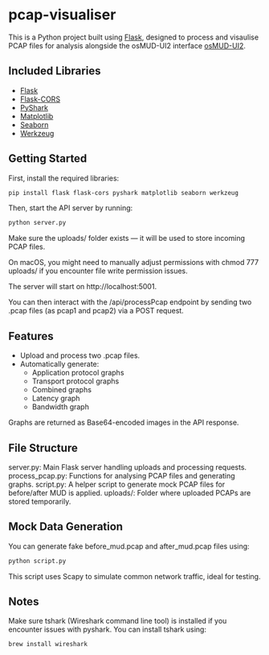 # pcap-visualiser

This is a Python project built using [Flask](https://flask.palletsprojects.com/), designed to process and visaulise PCAP files for analysis alongside the osMUD-UI2 interface [osMUD-UI2](https://github.com/kt1156/osMUD-UI2).

## Included Libraries

- [Flask](https://flask.palletsprojects.com/)
- [Flask-CORS](https://flask-cors.readthedocs.io/)
- [PyShark](https://github.com/KimiNewt/pyshark)
- [Matplotlib](https://matplotlib.org/)
- [Seaborn](https://seaborn.pydata.org/)
- [Werkzeug](https://werkzeug.palletsprojects.com/)

## Getting Started

First, install the required libraries:

```bash
pip install flask flask-cors pyshark matplotlib seaborn werkzeug 
```

Then, start the API server by running:
```bash
python server.py
```
Make sure the uploads/ folder exists — it will be used to store incoming PCAP files.

On macOS, you might need to manually adjust permissions with chmod 777 uploads/ if you encounter file write permission issues.

The server will start on http://localhost:5001.

You can then interact with the /api/processPcap endpoint by sending two .pcap files (as pcap1 and pcap2) via a POST request.

## Features
- Upload and process two .pcap files.
- Automatically generate:
    - Application protocol graphs
    - Transport protocol graphs
    - Combined graphs
    - Latency graph
    - Bandwidth graph

Graphs are returned as Base64-encoded images in the API response.

##  File Structure
server.py: Main Flask server handling uploads and processing requests.
process_pcap.py: Functions for analysing PCAP files and generating graphs.
script.py: A helper script to generate mock PCAP files for before/after MUD is applied.
uploads/: Folder where uploaded PCAPs are stored temporarily.

## Mock Data Generation
You can generate fake before_mud.pcap and after_mud.pcap files using:
```bash
python script.py
```
This script uses Scapy to simulate common network traffic, ideal for testing.

## Notes

Make sure tshark (Wireshark command line tool) is installed if you encounter issues with pyshark.
You can install tshark using:

```bash
brew install wireshark
```